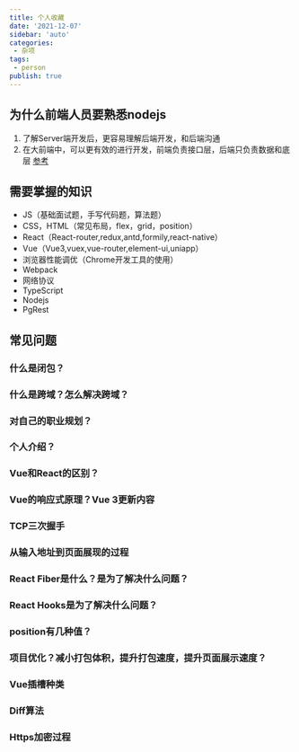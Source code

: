 ```yaml
---
title: 个人收藏
date: '2021-12-07'
sidebar: 'auto'
categories:
 - 杂项
tags:
 - person
publish: true
---
```


## 为什么前端人员要熟悉nodejs
1. 了解Server端开发后，更容易理解后端开发，和后端沟通
2. 在大前端中，可以更有效的进行开发，前端负责接口层，后端只负责数据和底层
[参考](https://www.imooc.com/article/293310/)

## 需要掌握的知识
- JS（基础面试题，手写代码题，算法题）
- CSS，HTML（常见布局，flex，grid，position）
- React（React-router,redux,antd,formily,react-native）
- Vue（Vue3,vuex,vue-router,element-ui,uniapp）
- 浏览器性能调优（Chrome开发工具的使用）
- Webpack
- 网络协议
- TypeScript
- Nodejs
- PgRest

## 常见问题
### 什么是闭包？
### 什么是跨域？怎么解决跨域？
### 对自己的职业规划？
### 个人介绍？
### Vue和React的区别？
### Vue的响应式原理？Vue 3更新内容
### TCP三次握手
### 从输入地址到页面展现的过程
### React Fiber是什么？是为了解决什么问题？
### React Hooks是为了解决什么问题？
### position有几种值？
### 项目优化？减小打包体积，提升打包速度，提升页面展示速度？
### Vue插槽种类
### Diff算法
### Https加密过程